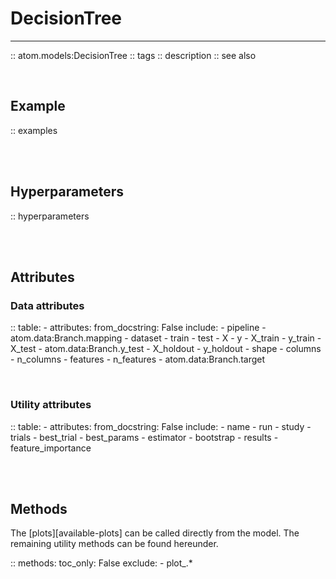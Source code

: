 # DecisionTree
--------------

:: atom.models:DecisionTree
    :: tags
    :: description
    :: see also

<br>

## Example

:: examples

<br><br>

## Hyperparameters

:: hyperparameters

<br><br>

## Attributes

### Data attributes

:: table:
    - attributes:
        from_docstring: False
        include:
            - pipeline
            - atom.data:Branch.mapping
            - dataset
            - train
            - test
            - X
            - y
            - X_train
            - y_train
            - X_test
            - atom.data:Branch.y_test
            - X_holdout
            - y_holdout
            - shape
            - columns
            - n_columns
            - features
            - n_features
            - atom.data:Branch.target

<br>

### Utility attributes

:: table:
    - attributes:
        from_docstring: False
        include:
            - name
            - run
            - study
            - trials
            - best_trial
            - best_params
            - estimator
            - bootstrap
            - results
            - feature_importance

<br><br>

## Methods

The [plots][available-plots] can be called directly from the model.
The remaining utility methods can be found hereunder.

:: methods:
    toc_only: False
    exclude:
        - plot_.*
